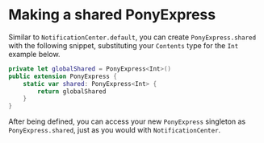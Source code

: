 # Making a shared PonyExpress

Similar to `NotificationCenter.default`, you can create `PonyExpress.shared` with the
following snippet, substituting your `Contents` type for the `Int` example below.

```swift
private let globalShared = PonyExpress<Int>()
public extension PonyExpress {
    static var shared: PonyExpress<Int> {
        return globalShared
    }
}
```

After being defined, you can access your new ``PonyExpress`` singleton as `PonyExpress.shared`, just as you
would with `NotificationCenter`.
